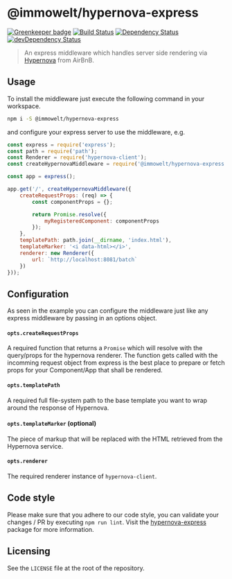 # @immowelt/hypernova-express

[![Greenkeeper badge](https://badges.greenkeeper.io/ImmoweltHH/hypernova-express.svg)](https://greenkeeper.io/)
[![Build Status](https://travis-ci.org/ImmoweltHH/hypernova-express.svg?branch=master)](https://travis-ci.org/ImmoweltHH/hypernova-express)
[![Dependency Status](https://david-dm.org/ImmoweltHH/hypernova-express.svg)](https://david-dm.org/ImmoweltHH/hypernova-express)
[![devDependency Status](https://david-dm.org/ImmoweltHH/hypernova-express/dev-status.svg)](https://david-dm.org/ImmoweltHH/hypernova-express#info=devDependencies&view=table)

> An express middleware which handles server side rendering via [Hypernova](https://github.com/airbnb/hypernova) from AirBnB.

## Usage
To install the middleware just execute the following command in your workspace.

```sh
npm i -S @immowelt/hypernova-express
```

and configure your express server to use the middleware, e.g.

```js
const express = require('express');
const path = require('path');
const Renderer = require('hypernova-client');
const createHypernovaMiddleware = require('@immowelt/hypernova-express');

const app = express();

app.get('/', createHypernovaMiddleware({
	createRequestProps: (req) => {
		const componentProps = {};

		return Promise.resolve({
			myRegisteredComponent: componentProps
		});
	},
	templatePath: path.join(__dirname, 'index.html'),
	templateMarker: '<i data-html></i>',
	renderer: new Renderer({
		url: `http://localhost:8081/batch`
	})
}));
```

## Configuration
As seen in the example you can configure the middleware just like any express middleware by passing in an options object.

#### `opts.createRequestProps`
A required function that returns a `Promise` which will resolve with the query/props for the hypernova renderer. The function gets called with the incomming request object from express is the best place to prepare or fetch props for your Component/App that shall be rendered.

#### `opts.templatePath`
A required full file-system path to the base template you want to wrap around the response of Hypernova.

#### `opts.templateMarker` (optional)
The piece of markup that will be replaced with the HTML retrieved from the Hypernova service.

#### `opts.renderer`
The required renderer instance of `hypernova-client`.

## Code style
Please make sure that you adhere to our code style, you can validate your changes / PR by executing `npm run lint`.
Visit the [hypernova-express](https://github.com/ImmoweltHH/hypernova-express) package for more information.

## Licensing
See the `LICENSE` file at the root of the repository.
